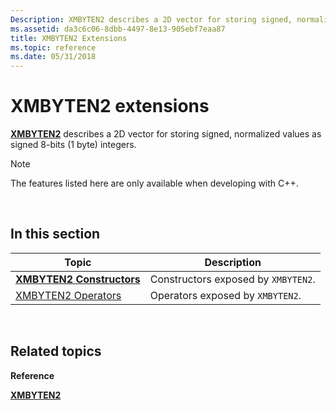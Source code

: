 ```yaml
---
Description: XMBYTEN2 describes a 2D vector for storing signed, normalized values as signed 8-bits (1 byte) integers.
ms.assetid: da3c6c06-8dbb-4497-8e13-905ebf7eaa87
title: XMBYTEN2 Extensions
ms.topic: reference
ms.date: 05/31/2018
---
```


# XMBYTEN2 extensions

[**XMBYTEN2**](/windows/desktop/api/DirectXPackedVector/ns-directxpackedvector-xmbyten2) describes a 2D vector for storing signed, normalized values as signed 8-bits (1 byte) integers.

> [!Note]  
> The features listed here are only available when developing with C++.

 

## In this section



| Topic                                                       | Description                                    |
|-------------------------------------------------------------|------------------------------------------------|
| [**XMBYTEN2 Constructors**](xmbyten2-ctor.md)<br/>   | Constructors exposed by `XMBYTEN2`.<br/> |
| [XMBYTEN2 Operators](ovw-xmbyten2-operators.md)<br/> | Operators exposed by `XMBYTEN2`.<br/>    |



 

## Related topics

<dl> <dt>

**Reference**
</dt> <dt>

[**XMBYTEN2**](/windows/desktop/api/DirectXPackedVector/ns-directxpackedvector-xmbyten2)
</dt> </dl>

 

 




